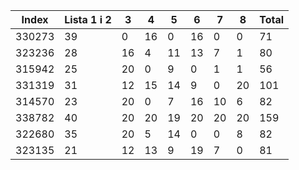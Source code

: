 | Index | Lista 1 i 2 | 3 | 4 | 5 | 6 | 7 | 8 | Total |
| -- | -- | -- | -- | -- | -- | -- | -- | -- |
| 330273 | 39 | 0 | 16 | 0 | 16 | 0 | 0 | 71 | 
| 323236 | 28 | 16 | 4 | 11 | 13 | 7 | 1 | 80 | 
| 315942 | 25 | 20 | 0 | 9 | 0 | 1 | 1 | 56 | 
| 331319 | 31 | 12 | 15 | 14 | 9 | 0 | 20 | 101 | 
| 314570 | 23 | 20 | 0 | 7 | 16 | 10 | 6 | 82 | 
| 338782 | 40 | 20 | 20 | 19 | 20 | 20 | 20 | 159 | 
| 322680 | 35 | 20 | 5 | 14 | 0 | 0 | 8 | 82 | 
| 323135 | 21 | 12 | 13 | 9 | 19 | 7 | 0 | 81 | 
